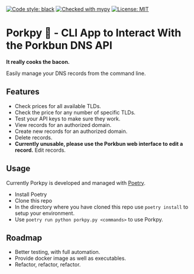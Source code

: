 [![Code style: black](https://img.shields.io/badge/code%20style-black-000000.svg)](https://github.com/psf/black)
[![Checked with mypy](http://www.mypy-lang.org/static/mypy_badge.svg)](http://mypy-lang.org/)
[![License: MIT](https://img.shields.io/badge/License-MIT-yellow.svg)](https://opensource.org/licenses/MIT)

# Porkpy 🐷 - CLI App to Interact With the Porkbun DNS API

**It really cooks the bacon.**

Easily manage your DNS records from the command line.

## Features

* Check prices for all available TLDs.
* Check the price for any number of specific TLDs.
* Test your API keys to make sure they work.
* View records for an authorized domain.
* Create new records for an authorized domain.
* Delete records.
* **Currently unusable, please use the Porkbun web interface to edit a record.** Edit records.

## Usage

Currently Porkpy is developed and managed with [Poetry](https://python-poetry.org/).

- Install Poetry
- Clone this repo
- In the directory where you have cloned this repo use `poetry install` to setup your environment.
- Use `poetry run python porkpy.py <commands>` to use Porkpy.

## Roadmap

- Better testing, with full automation.
- Provide docker image as well as executables.
- Refactor, refactor, refactor.

